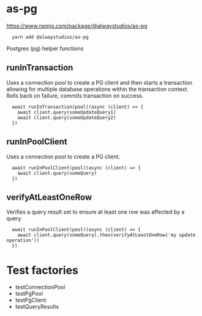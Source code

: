 # as-pg

https://www.npmjs.com/package/@alwaystudios/as-pg

```
  yarn add @alwaystudios/as-pg
```

Postgres (pg) helper functions

## runInTransaction

Uses a connection pool to create a PG client and then starts a transaction allowing for multiple database operations within the transaction context.
Rolls back on failure, commits transaction on success.

```
  await runInTransaction(pool)(async (client) => {
    await client.query(someUpdateQuery1)
    await client.query(someUpdateQuery2)
  })
```

## runInPoolClient

Uses a connection pool to create a PG client.

```
  await runInPoolClient(pool)(async (client) => {
    await client.query(someQuery)
  })
```

## verifyAtLeastOneRow

Verifies a query result set to ensure at least one row was affected by a query

```
  await runInPoolClient(pool)(async (client) => {
    await client.query(someQuery).then(verifyAtLeastOneRow('my update operation'))
  })
```

# Test factories

- testConnectionPool
- testPgPool
- testPgClient
- testQueryResults
